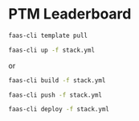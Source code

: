 PTM Leaderboard
===

```sh
faas-cli template pull

faas-cli up -f stack.yml
```

or

```sh
faas-cli build -f stack.yml

faas-cli push -f stack.yml

faas-cli deploy -f stack.yml
```